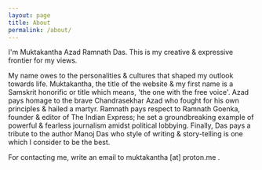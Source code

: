 ```yaml
---
layout: page
title: About
permalink: /about/
---
```


I'm Muktakantha Azad Ramnath Das. 
This is my creative & expressive frontier for my views. 

My name owes to the personalities & cultures that shaped my outlook towards life. Muktakantha, the title of the website & my first name is a Samskrit honorific or title which means, 'the one with the free voice'. Azad pays homage to the brave Chandrasekhar Azad who fought for his own principles & hailed a martyr. Ramnath pays respect to Ramnath Goenka, founder & editor of The Indian Express; he set a groundbreaking example of powerful & fearless journalism amidst political lobbying. Finally, Das pays a tribute to the author Manoj Das who style of writing & story-telling is one which I consider to be the best.

For contacting me, write an email to muktakantha [at] proton.me .
